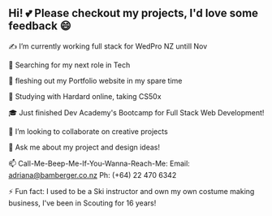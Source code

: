 ## Hi! 💕 Please checkout my projects, I'd love some feedback 😄
✍️ I’m currently working full stack for WedPro NZ untill Nov

🤔 Searching for my next role in Tech

🎨 fleshing out my Portfolio website in my spare time

🌱 Studying with Hardard online, taking CS50x 

🎓 Just finished Dev Academy's Bootcamp for Full Stack Web Development!

👯 I’m looking to collaborate on creative projects

💬 Ask me about my project and design ideas!

📫 Call-Me-Beep-Me-If-You-Wanna-Reach-Me: Email: adriana@bamberger.co.nz Ph: (+64) 22 470 6342

⚡ Fun fact: I used to be a Ski instructor and own my own costume making business, I've been in Scouting for 16 years!
